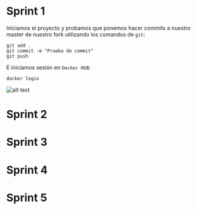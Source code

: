 # Sprint 1

Iniciamos el proyecto y probamos que ponemos hacer commits a nuestro master de nuestro fork utilizando los comandos de `git`:

```
git add .
git commit -m "Prueba de commit"
git push
```

E iniciamos sesión en `Docker HUB`:
```
docker login
```
![alt text](image.png)


# Sprint 2



# Sprint 3



# Sprint 4



# Sprint 5


